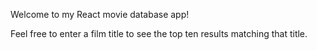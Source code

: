 Welcome to my React movie database app! 

Feel free to enter a film title to see the top ten results matching that title.
